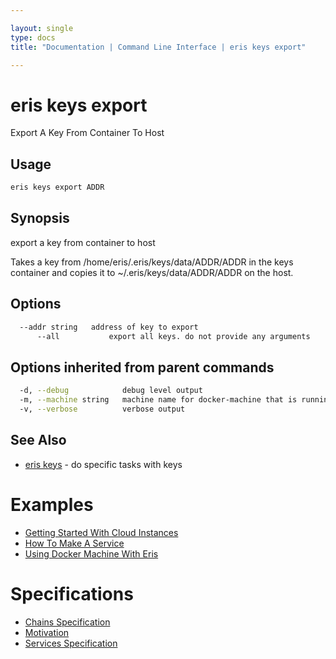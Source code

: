 ```yaml
---

layout: single
type: docs
title: "Documentation | Command Line Interface | eris keys export"

---
```


# eris keys export

Export A Key From Container To Host

## Usage

```bash
eris keys export ADDR
```

## Synopsis

export a key from container to host

Takes a key from /home/eris/.eris/keys/data/ADDR/ADDR in the keys container
and copies it to ~/.eris/keys/data/ADDR/ADDR on the host.


## Options

```bash
  --addr string   address of key to export
      --all           export all keys. do not provide any arguments
```

## Options inherited from parent commands

```bash
  -d, --debug            debug level output
  -m, --machine string   machine name for docker-machine that is running VM (default "eris")
  -v, --verbose          verbose output
```



## See Also

* [eris keys](/docs/documentation/cli/0.12.0-rc3/eris_keys/) - do specific tasks with keys




# Examples

* [Getting Started With Cloud Instances](/docs/documentation/cli/0.12.0-rc3/examples/getting_started_with_cloud_instances/)
* [How To Make A Service](/docs/documentation/cli/0.12.0-rc3/examples/how_to_make_a_service/)
* [Using Docker Machine With Eris](/docs/documentation/cli/0.12.0-rc3/examples/using_docker_machine_with_eris/)


# Specifications

* [Chains Specification](/docs/documentation/cli/0.12.0-rc3/specifications/chains_specification/)
* [Motivation](/docs/documentation/cli/0.12.0-rc3/specifications/motivation/)
* [Services Specification](/docs/documentation/cli/0.12.0-rc3/specifications/services_specification/)

